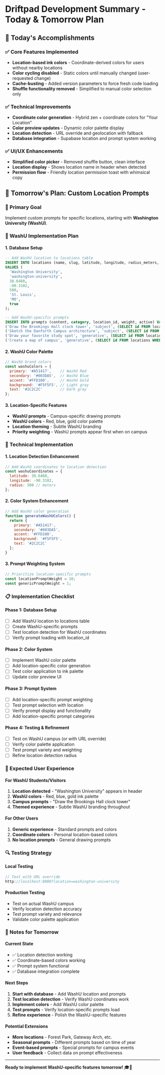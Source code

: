 # Driftpad Development Summary - Today & Tomorrow Plan

## 🎯 Today's Accomplishments

### ✅ Core Features Implemented
- **Location-based ink colors** - Coordinate-derived colors for users without nearby locations
- **Color cycling disabled** - Static colors until manually changed (user-requested change)
- **Cache-busting** - Added version parameters to force fresh code loading
- **Shuffle functionality removed** - Simplified to manual color selection only

### ✅ Technical Improvements
- **Coordinate color generation** - Hybrid zen + coordinate colors for "Your Location"
- **Color preview updates** - Dynamic color palette display
- **Location detection** - URL override and geolocation with fallback
- **Database integration** - Supabase location and prompt system working

### ✅ UI/UX Enhancements
- **Simplified color picker** - Removed shuffle button, clean interface
- **Location display** - Shows location name in header when detected
- **Permission flow** - Friendly location permission toast with whimsical copy

## 🚀 Tomorrow's Plan: Custom Location Prompts

### 🎯 Primary Goal
Implement custom prompts for specific locations, starting with **Washington University (WashU)**.

### 📍 WashU Implementation Plan

#### 1. Database Setup
```sql
-- Add WashU location to locations table
INSERT INTO locations (name, slug, latitude, longitude, radius_meters, city, state, is_active) 
VALUES (
  'Washington University', 
  'washington-university', 
  38.6488, 
  -90.3102, 
  500, 
  'St. Louis', 
  'MO', 
  true
);

-- Add WashU-specific prompts
INSERT INTO prompts (content, category, location_id, weight, active) VALUES
('Draw the Brookings Hall clock tower', 'subject', (SELECT id FROM locations WHERE slug = 'washington-university'), 10, true),
('Sketch the Danforth Campus architecture', 'subject', (SELECT id FROM locations WHERE slug = 'washington-university'), 8, true),
('Draw your favorite study spot', 'generative', (SELECT id FROM locations WHERE slug = 'washington-university'), 5, true),
('Create a map of campus', 'generative', (SELECT id FROM locations WHERE slug = 'washington-university'), 7, true);
```

#### 2. WashU Color Palette
```javascript
// WashU brand colors
const washuColors = {
  primary: '#A51417',    // WashU Red
  secondary: '#003DA5',  // WashU Blue  
  accent: '#FFD100',     // WashU Gold
  background: '#F5F5F5', // Light gray
  text: '#2C2C2C'        // Dark gray
};
```

#### 3. Location-Specific Features
- **WashU prompts** - Campus-specific drawing prompts
- **WashU colors** - Red, blue, gold color palette
- **Location theming** - Subtle WashU branding
- **Priority weighting** - WashU prompts appear first when on campus

### 🔧 Technical Implementation

#### 1. Location Detection Enhancement
```javascript
// Add WashU coordinates to location detection
const washuCoordinates = {
  latitude: 38.6488,
  longitude: -90.3102,
  radius: 500 // meters
};
```

#### 2. Color System Enhancement
```javascript
// Add WashU color generation
function generateWashUColors() {
  return {
    primary: '#A51417',
    secondary: '#003DA5', 
    accent: '#FFD100',
    background: '#F5F5F5',
    text: '#2C2C2C'
  };
}
```

#### 3. Prompt Weighting System
```javascript
// Prioritize location-specific prompts
const locationPromptWeight = 10;
const genericPromptWeight = 1;
```

### 📋 Implementation Checklist

#### Phase 1: Database Setup
- [ ] Add WashU location to locations table
- [ ] Create WashU-specific prompts
- [ ] Test location detection for WashU coordinates
- [ ] Verify prompt loading with location_id

#### Phase 2: Color System
- [ ] Implement WashU color palette
- [ ] Add location-specific color generation
- [ ] Test color application to ink palette
- [ ] Update color preview UI

#### Phase 3: Prompt System
- [ ] Add location-specific prompt weighting
- [ ] Test prompt selection with location
- [ ] Verify prompt display and functionality
- [ ] Add location-specific prompt categories

#### Phase 4: Testing & Refinement
- [ ] Test on WashU campus (or with URL override)
- [ ] Verify color palette application
- [ ] Test prompt variety and weighting
- [ ] Refine location detection radius

### 🎨 Expected User Experience

#### For WashU Students/Visitors
1. **Location detected** - "Washington University" appears in header
2. **WashU colors** - Red, blue, gold ink palette
3. **Campus prompts** - "Draw the Brookings Hall clock tower"
4. **Themed experience** - Subtle WashU branding throughout

#### For Other Users
1. **Generic experience** - Standard prompts and colors
2. **Coordinate colors** - Personal location-based colors
3. **No location prompts** - General drawing prompts

### 🔍 Testing Strategy

#### Local Testing
```javascript
// Test with URL override
http://localhost:8000?location=washington-university
```

#### Production Testing
- Test on actual WashU campus
- Verify location detection accuracy
- Test prompt variety and relevance
- Validate color palette application

### 📝 Notes for Tomorrow

#### Current State
- ✅ Location detection working
- ✅ Coordinate-based colors working  
- ✅ Prompt system functional
- ✅ Database integration complete

#### Next Steps
1. **Start with database** - Add WashU location and prompts
2. **Test location detection** - Verify WashU coordinates work
3. **Implement colors** - Add WashU color palette
4. **Test prompts** - Verify location-specific prompts load
5. **Refine experience** - Polish the WashU-specific features

#### Potential Extensions
- **More locations** - Forest Park, Gateway Arch, etc.
- **Seasonal prompts** - Different prompts based on time of year
- **Event-based prompts** - Special prompts for campus events
- **User feedback** - Collect data on prompt effectiveness

---

**Ready to implement WashU-specific features tomorrow!** 🎓🎨
